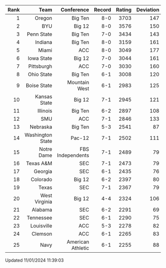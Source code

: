 | Rank  | Team                 | Conference           | Record   | Rating | Deviation |
| ---:  | ---:                 | ---:                 | ---:     | ---:   | ---:      |
| 1     | Oregon               | Big Ten              | 8-0      | 3703   | 147       |
| 2     | BYU                  | Big 12               | 8-0      | 3576   | 150       |
| 3     | Penn State           | Big Ten              | 7-0      | 3434   | 143       |
| 4     | Indiana              | Big Ten              | 8-0      | 3159   | 161       |
| 5     | Miami                | ACC                  | 8-0      | 3049   | 177       |
| 6     | Iowa State           | Big 12               | 7-0      | 3044   | 161       |
| 7     | Pittsburgh           | ACC                  | 7-0      | 3030   | 160       |
| 8     | Ohio State           | Big Ten              | 6-1      | 3008   | 120       |
| 9     | Boise State          | Mountain West        | 6-1      | 2983   | 125       |
| 10    | Kansas State         | Big 12               | 7-1      | 2945   | 121       |
| 11    | Illinois             | Big Ten              | 6-2      | 2897   | 108       |
| 12    | SMU                  | ACC                  | 7-1      | 2846   | 133       |
| 13    | Nebraska             | Big Ten              | 5-3      | 2541   | 87        |
| 14    | Washington State     | Pac-12               | 7-1      | 2502   | 111       |
| 15    | Notre Dame           | FBS Independents     | 7-1      | 2489   | 79        |
| 16    | Texas A&M            | SEC                  | 7-1      | 2473   | 79        |
| 17    | Georgia              | SEC                  | 6-1      | 2435   | 76        |
| 18    | Colorado             | Big 12               | 6-2      | 2397   | 80        |
| 19    | Texas                | SEC                  | 7-1      | 2367   | 79        |
| 20    | West Virginia        | Big 12               | 4-4      | 2324   | 106       |
| 21    | Alabama              | SEC                  | 6-2      | 2291   | 69        |
| 22    | Tennessee            | SEC                  | 6-1      | 2290   | 75        |
| 23    | Louisville           | ACC                  | 5-3      | 2278   | 82        |
| 24    | Clemson              | ACC                  | 6-1      | 2265   | 83        |
| 25    | Navy                 | American Athletic    | 6-1      | 2255   | 88        |

Updated 11/01/2024 11:39:03
